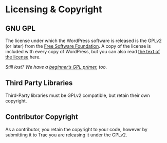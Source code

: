 # Licensing &amp; Copyright

## GNU GPL

The license under which the WordPress software is released is the GPLv2 (or later) from the [Free Software Foundation](http://www.fsf.org/). A copy of the license is included with every copy of WordPress, but you can also read [the text of the license](https://wordpress.org/about/gpl/) here.

*Still lost? We have a [beginner’s GPL primer](https://make.wordpress.org/community/handbook/wordcamp-organizer/planning-details/gpl-primer/), too.*

## Third Party Libraries

Third-Party libraries must be GPLv2 compatible, but retain their own copyright.

## Contributor Copyright

As a contributor, you retain the copyright to your code, however by submitting it to Trac you are releasing it under the GPLv2.